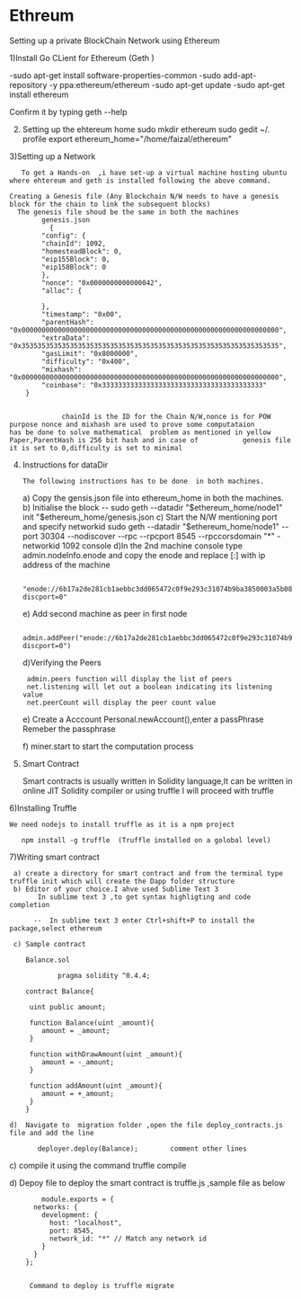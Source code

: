 # Ethreum

Setting up a private BlockChain Network using Ethereum

1)Install Go CLient for Ethereum  (Geth )

  -sudo apt-get install software-properties-common
  -sudo add-apt-repository -y ppa:ethereum/ethereum
  -sudo apt-get update
  -sudo apt-get install ethereum
 
 Confirm it by typing geth --help

2) Setting up the  ehtereum home
        sudo mkdir ethereum
        sudo gedit ~/. profile
        export ethereum_home="/home/faizal/ethereum"

3)Setting up a Network 

       To get a Hands-on  ,i have set-up a virtual machine hosting ubuntu where ehtereum and geth is installed following the above command.

    Creating a Genesis file (Any Blockchain N/W needs to have a genesis block for the chain to link the subsequent blocks)
      The genesis file shoud be the same in both the machines
            genesis.json
			  {
		    "config": {
			"chainId": 1092,
			"homesteadBlock": 0,
			"eip155Block": 0,
			"eip158Block": 0
		    },
		    "nonce": "0x0000000000000042",     
		    "alloc": {
		       
		    },
		    "timestamp": "0x00", 
		    "parentHash": "0x0000000000000000000000000000000000000000000000000000000000000000", 
		    "extraData": "0x3535353535353535353535353535353535353535353535353535353535353535", 
		    "gasLimit": "0x8000000", 
		    "difficulty": "0x400", 
		    "mixhash": "0x0000000000000000000000000000000000000000000000000000000000000000", 
		    "coinbase": "0x3333333333333333333333333333333333333333"  
		}  

       
                 chainId is the ID for the Chain N/W,nonce is for POW purpose nonce and mixhash are used to prove some computataion    			 has be done to solve mathematical  problem as mentioned in yellow Paper,ParentHash is 256 bit hash and in case of 			 genesis file it is set to 0,difficulty is set to minimal 

   
4) Instructions for dataDir 
 
       The following instructions has to be done  in both machines.

      a) Copy the gensis.json file into ethereum_home in both the machines.
      b) Initialise the block -- sudo geth --datadir "$ethereum_home/node1" init "$ethereum_home/genesis.json
      c) Start the N/W mentioning  port and specify networkid
             sudo geth --datadir "$ethereum_home/node1" --port 30304 --nodiscover --rpc --rpcport 8545 --rpccorsdomain "*"  -networkid 		     1092 console
      d)In the 2nd machine console type admin.nodeInfo.enode and copy the enode and replace [:] with ip address of the machine
            
		"enode://6b17a2de281cb1aebbc3dd065472c0f9e293c31074b9ba3850003a5b08a55a0e0563ff08c4e7da9580caac2e8881611ed9cdbb4fd593e7638878d5e4586cf8fd@192.168.0.118:30304?			 discport=0"

     e) Add second machine as peer in first node
         
            admin.addPeer("enode://6b17a2de281cb1aebbc3dd065472c0f9e293c31074b9ba3850003a5b08a55a0e0563ff08c4e7da9580caac2e8881611ed9cdbb4fd593e7638878d5e4586cf8fd@192.168.0.118:30304?			 discport=0")

     d)Verifying the Peers
      
        admin.peers function will display the list of peers
        net.listening will let out a boolean indicating its listening value
        net.peerCount will display the peer count value
 
     e) Create a Acccount 
         Personal.newAccount(),enter a passPhrase
         Remeber the passphrase

     f) miner.start to start the computation process
 
 5) Smart Contract
    
     Smart contracts is usually written in Solidity language,It can be written in online JIT Solidity compiler or using truffle
     I will proceed with truffle           
        
6)Installing Truffle
     
    We need nodejs to install truffle as it is a npm project

       npm install -g truffle  (Truffle installed on a golobal level)

7)Writing smart contract
 
     a) create a directory for smart contract and from the terminal type truffle init which will create the Dapp folder structure
     b) Editor of your choice.I ahve used Sublime Text 3
           In sublime text 3 ,to get syntax highligting and code completion
  
          --  In sublime text 3 enter Ctrl+shift+P to install the package,select ethereum 

     c) Sample contract 

        Balance.sol
          
			    pragma solidity ^0.4.4;

		contract Balance{

		 uint public amount;

		 function Balance(uint _amount){
		 	amount = _amount;
		 }	

		 function withDrawAmount(uint _amount){
		 	amount = -_amount;
		 }

		 function addAmount(uint _amount){
		 	amount = +_amount;
		 }
		}

    d)  Navigate to  migration folder ,open the file deploy_contracts.js file and add the line 

           deployer.deploy(Balance);        comment other lines

   c) compile it using the command truffle compile

   d) Depoy file to deploy the smart contract is truffle.js ,sample file as below

			module.exports = {
		  networks: {
		    development: {
		      host: "localhost",
		      port: 8545,
		      network_id: "*" // Match any network id
		    }
		  }
		};


         Command to deploy is truffle migrate


 
            
